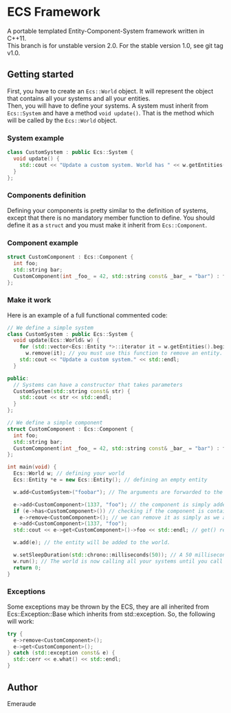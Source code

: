 # ECS Framework

A portable templated Entity-Component-System framework written in C++11.  
This branch is for unstable version 2.0. For the stable version 1.0, see git tag v1.0.

## Getting started

First, you have to create an `Ecs::World` object. It will represent the object that contains all your systems and all your entities.  
Then, you will have to define your systems. A system must inherit from `Ecs::System` and have a method `void update()`. That is the method which will be called by the `Ecs::World` object.

### System example
```cpp
class CustomSystem : public Ecs::System {
  void update() {
    std::cout << "Update a custom system. World has " << w.getEntities().size() << " entities." << std::endl;
  }
};
```

### Components definition

Defining your components is pretty similar to the definition of systems, except that there is no mandatory member function to define. You should define it as a `struct` and you must make it inherit from `Ecs::Component`.

### Component example
```cpp
struct CustomComponent : Ecs::Component {
  int foo;
  std::string bar;
  CustomComponent(int _foo_ = 42, std::string const& _bar_ = "bar") : foo(_foo_), bar(_bar_) {}
};
```

### Make it work

Here is an example of a full functional commented code:
```cpp
// We define a simple system
class CustomSystem : public Ecs::System {
  void update(Ecs::World& w) {
    for (std::vector<Ecs::Entity *>::iterator it = w.getEntities().begin(); it != w.getEntities().end(); ++it)
      w.remove(it); // you must use this function to remove an entity. Otherwise it should be dirty.
    std::cout << "Update a custom system." << std::endl;
  }

public:
  // Systems can have a constructor that takes parameters
  CustomSystem(std::string const& str) {
    std::cout << str << std::endl;
  }
};

// We define a simple component
struct CustomComponent : Ecs::Component {
  int foo;
  std::string bar;
  CustomComponent(int _foo_ = 42, std::string const& _bar_ = "bar") : foo(_foo_), bar(_bar_) {}
};

int main(void) {
  Ecs::World w; // defining your world
  Ecs::Entity *e = new Ecs::Entity(); // defining an empty entity

  w.add<CustomSystem>("foobar"); // The arguments are forwarded to the constructor of the system

  e->add<CustomComponent>(1337, "foo"); // the component is simply added to the entity
  if (e->has<CustomComponent>()) // checking if the component is contained in the entity
    e->remove<CustomComponent>(); // we can remove it as simply as we are adding it
  e->add<CustomComponent>(1337, "foo");
  std::cout << e->get<CustomComponent>()->foo << std::endl; // get() returns a pointer to the wanted component.

  w.add(e); // the entity will be added to the world.

  w.setSleepDuration(std::chrono::milliseconds(50)); // A 50 milliseconds sleep will occur between each system update. Default value is 10ms
  w.run(); // The world is now calling all your systems until you call the w.stop() method somewhere.
  return 0;
}
```

### Exceptions

Some exceptions may be thrown by the ECS, they are all inherited from Ecs::Exception::Base which inherits from std::exception. So, the following will work:
```cpp
try {
  e->remove<CustomComponent>();
  e->get<CustomComponent>();
} catch (std::exception const& e) {
  std::cerr << e.what() << std::endl;
}
```

## Author

Emeraude
